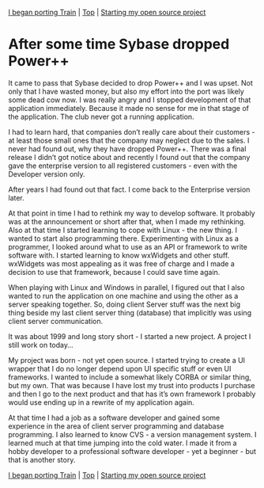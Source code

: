 [I began porting Train](11.html) | [Top](index.html) | [Starting my open source project](13.html)

# After some time Sybase dropped Power++ #

It came to pass that Sybase decided to drop Power++ and I was upset. Not only that I have wasted money, but also my effort into the port was likely some dead cow now. I was really angry and I stopped development of that application immediately. Because it made no sense for me in that stage of the application. The club never got a running application. 

I had to learn hard, that companies don’t really care about their customers - at least those small ones that the company may neglect due to the sales. I never had found out, why they have dropped Power++. There was a final release I didn’t got notice about and recently I found out that the company gave the enterprise version to all registered customers - even with the Developer version only.

After years I had found out that fact. I come back to the Enterprise version later.

At that point in time I had to rethink my way to develop software. It probably was at the announcement or short after that, when I made my rethinking. Also at that time I started learning to cope with Linux - the new thing. I wanted to start also programming there. Experimenting with Linux as a programmer, I looked around what to use as an API or framework to write software with. I started learning to know wxWidgets and other stuff. wxWidgets was most appealing as it was free of charge and I made a decision to use that framework, because I could save time again.

When playing with Linux and Windows in parallel, I figured out that I also wanted to run the application on one machine and using the other as a server speaking together. So, doing client Server stuff was the next big thing beside my last client server thing (database) that implicitly was using client server communication.

It was about 1999 and long story short - I started a new project. A project I still work on today…

My project was born - not yet open source. I started trying to create a UI wrapper that I do no longer depend upon UI specific stuff or even UI frameworks. I wanted to include a somewhat likely CORBA or similar thing, but my own. That was because I have lost my trust into products I purchase and then I go to the next product and that has it’s own framework I probably would use ending up in a rewrite of my application again.

At that time I had a job as a software developer and gained some experience in the area of client server programming and database programming. I also learned to know CVS - a version management system. I learned much at that time jumping into the cold water. I made it from a hobby developer to a professional software developer - yet a beginner - but that is another story.



[I began porting Train](11.html) | [Top](index.html) | [Starting my open source project](13.html)





[PastedGraphic]: PastedGraphic.png

[Dateiver]: Dateiver.png

[TVBuild]: TVBuild.png

[Bildschirmfoto2024-10-20um105545]: Bildschirmfoto2024-10-20um105545.png

[Bildschirmfoto2024-10-20um111447]: Bildschirmfoto2024-10-20um111447.png

[Bildschirmfoto2024-10-20um112431]: Bildschirmfoto2024-10-20um112431.png

[Bildschirmfoto2024-10-20um112746]: Bildschirmfoto2024-10-20um112746.png

[Bildschirmfoto2024-10-20um114925]: Bildschirmfoto2024-10-20um114925.png

[Bildschirmfoto2024-10-20um115956]: Bildschirmfoto2024-10-20um115956.png


